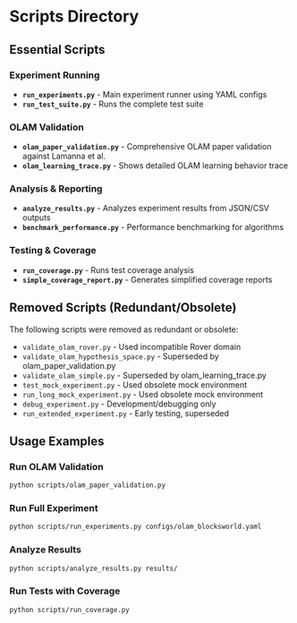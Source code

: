 # Scripts Directory

## Essential Scripts

### Experiment Running
- **`run_experiments.py`** - Main experiment runner using YAML configs
- **`run_test_suite.py`** - Runs the complete test suite

### OLAM Validation
- **`olam_paper_validation.py`** - Comprehensive OLAM paper validation against Lamanna et al.
- **`olam_learning_trace.py`** - Shows detailed OLAM learning behavior trace

### Analysis & Reporting
- **`analyze_results.py`** - Analyzes experiment results from JSON/CSV outputs
- **`benchmark_performance.py`** - Performance benchmarking for algorithms

### Testing & Coverage
- **`run_coverage.py`** - Runs test coverage analysis
- **`simple_coverage_report.py`** - Generates simplified coverage reports

## Removed Scripts (Redundant/Obsolete)

The following scripts were removed as redundant or obsolete:
- `validate_olam_rover.py` - Used incompatible Rover domain
- `validate_olam_hypothesis_space.py` - Superseded by olam_paper_validation.py
- `validate_olam_simple.py` - Superseded by olam_learning_trace.py
- `test_mock_experiment.py` - Used obsolete mock environment
- `run_long_mock_experiment.py` - Used obsolete mock environment
- `debug_experiment.py` - Development/debugging only
- `run_extended_experiment.py` - Early testing, superseded

## Usage Examples

### Run OLAM Validation
```bash
python scripts/olam_paper_validation.py
```

### Run Full Experiment
```bash
python scripts/run_experiments.py configs/olam_blocksworld.yaml
```

### Analyze Results
```bash
python scripts/analyze_results.py results/
```

### Run Tests with Coverage
```bash
python scripts/run_coverage.py
```